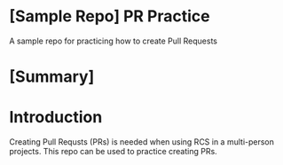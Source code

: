 # [Sample Repo] PR Practice
A sample repo for practicing how to create Pull Requests
# [Summary] 
# Introduction
Creating Pull Requsts (PRs) is needed when using RCS in a multi-person projects. This repo can be used to practice creating PRs.

